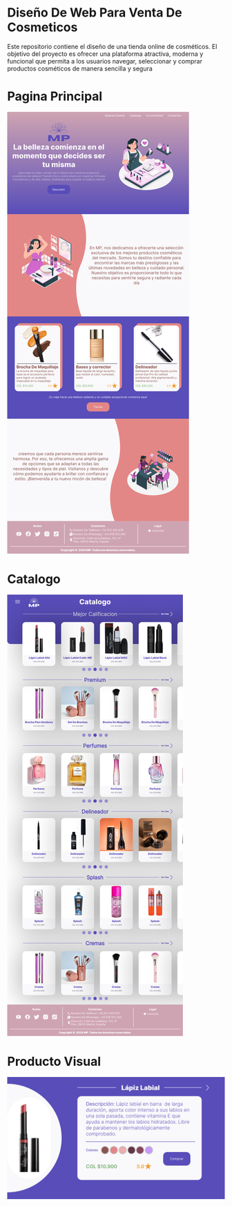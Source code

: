 # Diseño De Web Para Venta De Cosmeticos
Este repositorio contiene el diseño de una tienda online de cosméticos. El objetivo del proyecto es ofrecer una plataforma atractiva, moderna y funcional que permita a los usuarios navegar, seleccionar y comprar productos cosméticos de manera sencilla y segura

# Pagina Principal
![Vista previa del diseño](Pagina-Principal.png)

# Catalogo
![Vista previa del catalogo](Catalogo.png)

# Producto Visual
![Vista previa de producto](visual.png)

